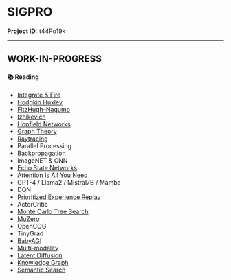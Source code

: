 # SIGPRO

**Project ID:** t44Po19k

--------------------------------------------------------------------

## WORK-IN-PROGRESS

#### :books: Reading
- [Integrate & Fire](https://en.wikipedia.org/wiki/Biological_neuron_model)
- [Hodgkin Huxley](https://www.ncbi.nlm.nih.gov/pmc/articles/PMC1392413/pdf/jphysiol01442-0106.pdf)
- [FitzHugh–Nagumo](https://www.ncbi.nlm.nih.gov/pmc/articles/PMC1366333/pdf/biophysj00662-0010.pdf)
- [Izhikevich](https://www.izhikevich.org/publications/spikes.pdf)
- [Hopfield Networks](https://www.ncbi.nlm.nih.gov/pmc/articles/PMC346238/pdf/pnas00447-0135.pdf)
- [Graph Theory](https://en.wikipedia.org/wiki/Graph_theory)
- [Raytracing](https://en.wikipedia.org/wiki/Ray_tracing_(graphics))
- Parallel Processing
- [Backpropagation](https://safari.ethz.ch/digitaltechnik/spring2018/lib/exe/fetch.php?media=neurodynamics1962rosenblatt.pdf)
- ImageNET & CNN
- [Echo State Networks](http://www.columbia.edu/cu/biology/courses/w4070/Reading_List_Yuste/haas_04.pdf)
- [Attention Is All You Need](https://arxiv.org/abs/1706.03762)
- GPT-4 / Llama2 / Mistral7B / Mamba
- DQN
- [Prioritized Experience Replay](https://arxiv.org/pdf/1511.05952.pdf)
- ActorCritic
- [Monte Carlo Tree Search](https://www.nature.com/articles/nature16961)
- [MuZero](https://arxiv.org/pdf/1911.08265.pdf)
- OpenCOG
- TinyGrad
- [BabyAGI](https://yoheinakajima.com/task-driven-autonomous-agent-utilizing-gpt-4-pinecone-and-langchain-for-diverse-applications/)
- [Multi-modality](https://arxiv.org/pdf/2112.03763.pdf)
- [Latent Diffusion](https://openaccess.thecvf.com/content/CVPR2022/papers/Rombach_High-Resolution_Image_Synthesis_With_Latent_Diffusion_Models_CVPR_2022_paper.pdf)
- [Knowledge Graph](https://en.wikipedia.org/wiki/Knowledge_graph)
- [Semantic Search](https://arxiv.org/pdf/1908.10084.pdf)

